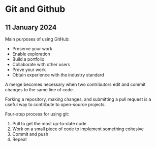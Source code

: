 
# Git and Github

## 11 January 2024

Main purposes of using GitHub:
- Preserve your work
- Enable exploration
- Build a portfolio
- Collaborate with other users
- Prove your work
- Obtain experience with the industry standard

A merge becomes necessary when two contributors edit and commit changes to the same line of code.

Forking a repository, making changes, and submitting a pull request is a useful way to contribute to open-source projects.

Four-step process for using git:
1. Pull to get the most up-to-date code
2. Work on a small piece of code to implement something cohesive
3. Commit and push
4. Repeat
